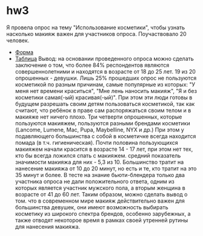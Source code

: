 # hw3
Я провела опрос на тему "Использование косметики", чтобы узнать насколько макияж важен для участников опроса. Поучаствовало 20 человек.
* [Форма](https://goo.gl/EXRPqS)
* [Таблица](https://goo.gl/K6Ubf2)
Вывод: на основании проведенного опроса можно сделать заключение о том, что более 84% респондентов являются совершеннолетними и находятся в возрасте от 18 до 25 лет. 19 из 20 опрошенных - девушки. Лишь 25% прошедших опрос не пользуются косметикой по разным причинам, самые популярные из которых: "У меня нет времени краситься", "Мне лень наносить макияж", "Я и без косметики самая(-ый) красивая(-ый)". При этом эти люди готовы в будущем разрешать своим детям пользоваться косметикой, так как считают, что ребёнок в праве сам распоряжаться своим телом и в макияже нет ничего плохо. Три четверти опрошенных, которые пользуются макияжем, пользуются разными брендами косметики (Lancome, Lumene, Mac, Pupa, Maybelline, NYX и др.) При этом у подавляющего большинства с собой в косметичке всегда находится помада (в т.ч. гигиеническая). Почти половина пользующихся макияжем начали красится в возрасте 14 - 17 лет, при этом нет тех, кто бы всегда ложился спать с макияжем. средний показатель значимости макияжа для них - 5,3 из 10. Большинство тратит на нанесение макияжа от 10 до 20 минут, но есть и те, кто тратит на это 35 минут и более. В тесте на знание бьюти-блендера только два участника опроса не дали положительного ответа, одним из которых является участник мужского пола, а вторым женщина в возрасте от 41 до 60 лет. Таким образом, можно сделать вывод о том. что в современном мире макияж действительно важен для большинства девушек, они имеют возможность выбирать косметику из широкого спектра брендов, особенно зарубежных, а также отводят некоторое время в рамках своей утренней рутины для нанесения макияжа. 

